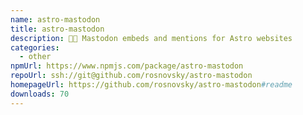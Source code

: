 ```yaml
---
name: astro-mastodon
title: astro-mastodon
description: 🐘🚀 Mastodon embeds and mentions for Astro websites
categories:
  - other
npmUrl: https://www.npmjs.com/package/astro-mastodon
repoUrl: ssh://git@github.com/rosnovsky/astro-mastodon
homepageUrl: https://github.com/rosnovsky/astro-mastodon#readme
downloads: 70
---
```

